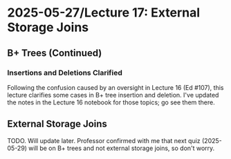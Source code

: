 # 2025-05-27/Lecture 17: External Storage Joins

## B+ Trees (Continued)

### Insertions and Deletions Clarified

Following the confusion caused by an oversight in Lecture 16 (Ed #107), this lecture clarifies some cases in B+ tree insertion and deletion. I've updated the notes in the Lecture 16 notebook for those topics; go see them there.

## External Storage Joins

TODO. Will update later. Professor confirmed with me that next quiz (2025-05-29) will be on B+ trees and not external storage joins, so don't worry.
